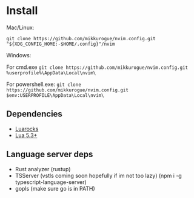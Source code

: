 # Install


Mac/Linux:

`git clone https://github.com/mikkurogue/nvim.config.git "${XDG_CONFIG_HOME:-$HOME/.config}"/nvim`

Windows:

For cmd.exe
`git clone https://github.com/mikkurogue/nvim.config.git %userprofile%\AppData\Local\nvim\`

For powershell.exe:
`git clone https://github.com/mikkurogue/nvim.config.git $env:USERPROFILE\AppData\Local\nvim\`

## Dependencies

- [Luarocks](https://github.com/luarocks/luarocks/wiki/Download)
- [Lua 5.3+](https://www.lua.org/download.html)

## Language server deps
- Rust analyzer (rustup)
- TSServer (vstls coming soon hopefully if im not too lazy) (npm i -g typescript-language-server)
- gopls (make sure go is in PATH)
